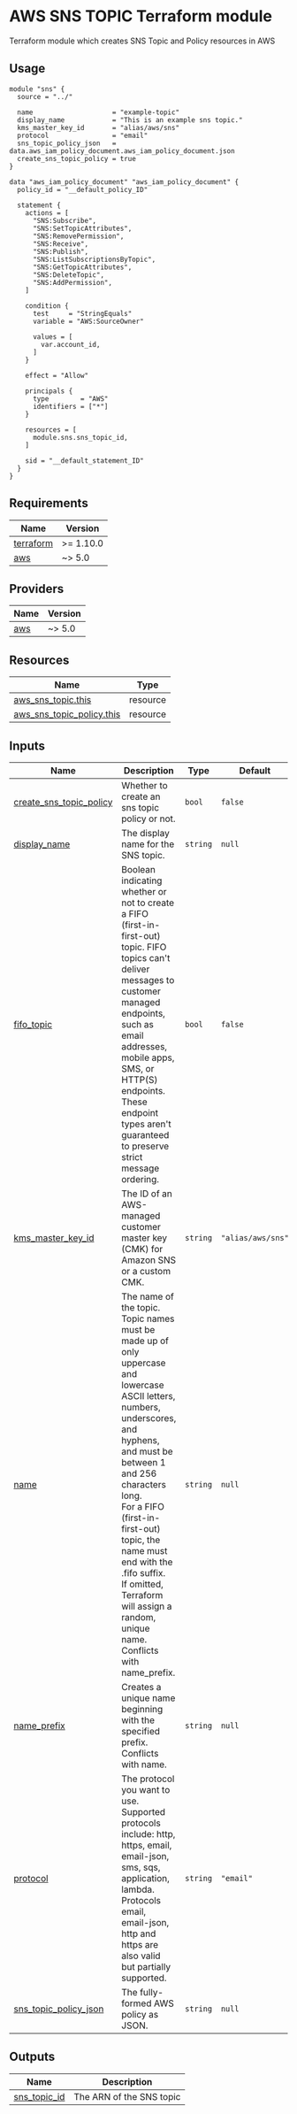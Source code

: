 <!-- BEGIN_TF_DOCS -->

# AWS SNS TOPIC Terraform module

Terraform module which creates SNS Topic and Policy resources in AWS

## Usage
```hcl
module "sns" {
  source = "../"

  name                    = "example-topic"
  display_name            = "This is an example sns topic."
  kms_master_key_id       = "alias/aws/sns"
  protocol                = "email"
  sns_topic_policy_json   = data.aws_iam_policy_document.aws_iam_policy_document.json
  create_sns_topic_policy = true
}

data "aws_iam_policy_document" "aws_iam_policy_document" {
  policy_id = "__default_policy_ID"

  statement {
    actions = [
      "SNS:Subscribe",
      "SNS:SetTopicAttributes",
      "SNS:RemovePermission",
      "SNS:Receive",
      "SNS:Publish",
      "SNS:ListSubscriptionsByTopic",
      "SNS:GetTopicAttributes",
      "SNS:DeleteTopic",
      "SNS:AddPermission",
    ]

    condition {
      test     = "StringEquals"
      variable = "AWS:SourceOwner"

      values = [
        var.account_id,
      ]
    }

    effect = "Allow"

    principals {
      type        = "AWS"
      identifiers = ["*"]
    }

    resources = [
      module.sns.sns_topic_id,
    ]

    sid = "__default_statement_ID"
  }
}
```
## Requirements

| Name | Version |
|------|---------|
| <a name="requirement_terraform"></a> [terraform](#requirement\_terraform) | >= 1.10.0 |
| <a name="requirement_aws"></a> [aws](#requirement\_aws) | ~> 5.0 |
## Providers

| Name | Version |
|------|---------|
| <a name="provider_aws"></a> [aws](#provider\_aws) | ~> 5.0 |

## Resources

| Name | Type |
|------|------|
| [aws_sns_topic.this](https://registry.terraform.io/providers/hashicorp/aws/latest/docs/resources/sns_topic) | resource |
| [aws_sns_topic_policy.this](https://registry.terraform.io/providers/hashicorp/aws/latest/docs/resources/sns_topic_policy) | resource |
## Inputs

| Name | Description | Type | Default | Required |
|------|-------------|------|---------|:--------:|
| <a name="input_create_sns_topic_policy"></a> [create\_sns\_topic\_policy](#input\_create\_sns\_topic\_policy) | Whether to create an sns topic policy or not. | `bool` | `false` | no |
| <a name="input_display_name"></a> [display\_name](#input\_display\_name) | The display name for the SNS topic. | `string` | `null` | no |
| <a name="input_fifo_topic"></a> [fifo\_topic](#input\_fifo\_topic) | Boolean indicating whether or not to create a FIFO <br>(first-in-first-out) topic. FIFO topics can't deliver <br>messages to customer managed endpoints, such as email <br>addresses, mobile apps, SMS, or HTTP(S) endpoints. <br>These endpoint types aren't guaranteed to preserve <br>strict message ordering. | `bool` | `false` | no |
| <a name="input_kms_master_key_id"></a> [kms\_master\_key\_id](#input\_kms\_master\_key\_id) | The ID of an AWS-managed customer master key (CMK) for Amazon SNS or a custom CMK. | `string` | `"alias/aws/sns"` | no |
| <a name="input_name"></a> [name](#input\_name) | The name of the topic. Topic names must be made up of only uppercase and lowercase ASCII letters, <br>numbers, underscores, and hyphens, and must be between 1 and 256 characters long. <br>For a FIFO (first-in-first-out) topic, the name must end with the .fifo suffix. <br>If omitted, Terraform will assign a random, unique name. Conflicts with name\_prefix. | `string` | `null` | no |
| <a name="input_name_prefix"></a> [name\_prefix](#input\_name\_prefix) | Creates a unique name beginning with the specified prefix. Conflicts with name. | `string` | `null` | no |
| <a name="input_protocol"></a> [protocol](#input\_protocol) | The protocol you want to use. Supported protocols include: http, https, email, email-json, sms, sqs, application, lambda. <br>Protocols email, email-json, http and https are also valid but partially supported. | `string` | `"email"` | no |
| <a name="input_sns_topic_policy_json"></a> [sns\_topic\_policy\_json](#input\_sns\_topic\_policy\_json) | The fully-formed AWS policy as JSON. | `string` | `null` | no |
## Outputs

| Name | Description |
|------|-------------|
| <a name="output_sns_topic_id"></a> [sns\_topic\_id](#output\_sns\_topic\_id) | The ARN of the SNS topic |

<!-- END_TF_DOCS -->